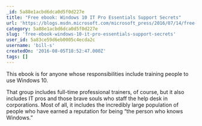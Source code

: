 ```yaml
---
_id: 5a88e1acbd6dca0d5f0d227e
title: "Free ebook: Windows 10 IT Pro Essentials Support Secrets"
url: 'https://blogs.msdn.microsoft.com/microsoft_press/2016/07/14/free-ebook-windows-10-it-pro-essentials-support-secrets/'
category: 5a88e1acbd6dca0d5f0d227e
slug: 'free-ebook-windows-10-it-pro-essentials-support-secrets'
user_id: 5a83ce59d6eb0005c4ecda2c
username: 'bill-s'
createdOn: '2016-08-05T18:52:47.000Z'
tags: []
---
```


This ebook is for anyone whose responsibilities include training people to use Windows 10.

That group includes full-time professional trainers, of course, but it also includes IT pros and those brave souls who staff the help desk in corporations. Most of all, it includes the incredibly large population of people who have earned a reputation for being “the person who knows Windows.”
